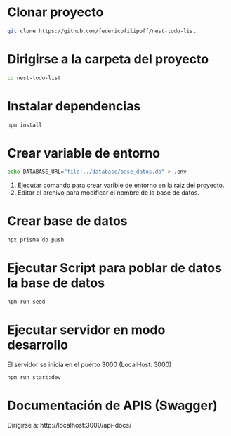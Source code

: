 # Clonar proyecto

```bash
git clone https://github.com/federicofilipoff/nest-todo-list
```

# Dirigirse a la carpeta del proyecto

```bash
cd nest-todo-list
```

# Instalar dependencias

```bash
npm install
```

# Crear variable de entorno

```bash
echo DATABASE_URL="file:../database/base_datos.db" > .env
```

1. Ejecutar comando para crear varible de entorno en la raiz del proyecto.
2. Editar el archivo para modificar el nombre de la base de datos.

# Crear base de datos

```bash
npx prisma db push
```

# Ejecutar Script para poblar de datos la base de datos

```bash
npm run seed
```

# Ejecutar servidor en modo desarrollo

El servidor se inicia en el puerto 3000 (LocalHost: 3000)

```bash
npm run start:dev
```

# Documentación de APIS (Swagger)

Dirigirse a: http://localhost:3000/api-docs/
